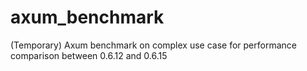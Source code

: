 # axum_benchmark
(Temporary) Axum benchmark on complex use case for performance comparison between 0.6.12 and 0.6.15
